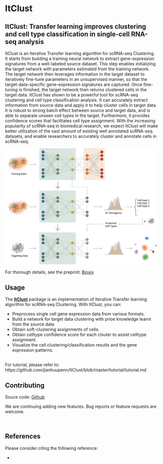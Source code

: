 # ItClust

## ItClust: Transfer learning improves clustering and cell type classification in single-cell RNA-seq analysis

ItClust is an Iterative Transfer learning algorithm for scRNA-seq Clustering. It starts from building a training neural network to extract gene-expression signatures from a well-labeled source dataset. This step enables initializing the target network with parameters estimated from the training network. The target network then leverages information in the target dataset to iteratively fine-tune parameters in an unsupervised manner, so that the target-data-specific gene-expression signatures are captured. Once fine-tuning is finished, the target network then returns clustered cells in the target data.
ItClust has shown to be a powerful tool for scRNA-seq clustering and cell type classification analysis. It can accurately extract information from source data and apply it to help cluster cells in target data. It is robust to strong batch effect between source and target data, and is able to separate unseen cell types in the target. Furthermore, it provides confidence scores that facilitates cell type assignment. With the increasing popularity of scRNA-seq in biomedical research, we expect ItClust will make better utilization of the vast amount of existing well annotated scRNA-seq datasets, and enable researchers to accurately cluster and annotate cells in scRNA-seq.

![ItClust workflow](docs/asserts/images/workflow.jpg)

For thorough details, see the preprint: [Bioxiv]()
<br>

## Usage

The [**ItClust**](https://github.com/jianhuupenn/ItClust) package is an implementation of Iterative Transfer learning algorithm for scRNA-seq Clustering. With ItClust, you can:

- Preprocess single cell gene expression data from various formats.
- Build a network for target data clustering with prioe knowledge learnt from the source data
- Obtain soft-clustering assignments of cells.
- Obtain celltype confidence score for each clsuter to assist celltype assignment.
- Visualize the cell clustering/classification results and the gene expression patterns.

<br>
For tutorial, please refer to: https://github.com/jianhuupenn/ItClust/blob/master/tutorial/tutorial.md

## Contributing

Souce code: [Github](https://github.com/jianhuupenn/ItClust)  

We are continuing adding new features. Bug reports or feature requests are welcome.

<br>


## References

Please consider citing the following reference:

- 
<br>
